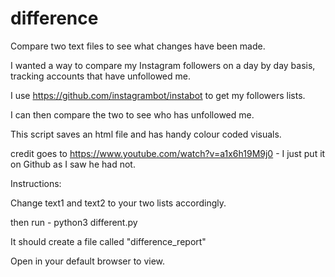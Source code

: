 # difference
Compare two text files to see what changes have been made.

I wanted a way to compare my Instagram followers on a day by day basis, tracking accounts that have unfollowed me.

I use https://github.com/instagrambot/instabot to get my followers lists.

I can then compare the two to see who has unfollowed me.

This script saves an html file and has handy colour coded visuals.

credit goes to https://www.youtube.com/watch?v=a1x6h19M9j0 - I just put it on Github as I saw he had not.

Instructions:

Change text1 and text2 to your two lists accordingly.

then run - python3 different.py

It should create a file called "difference_report"

Open in your default browser to view. 

